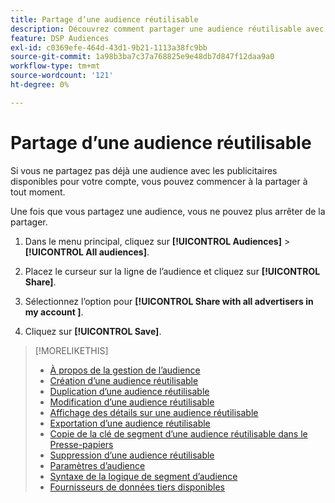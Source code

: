 ```yaml
---
title: Partage d’une audience réutilisable
description: Découvrez comment partager une audience réutilisable avec d’autres annonceurs disponibles pour votre compte.
feature: DSP Audiences
exl-id: c0369efe-464d-43d1-9b21-1113a38fc9bb
source-git-commit: 1a98b3ba7c37a768825e9e48db7d847f12daa9a0
workflow-type: tm+mt
source-wordcount: '121'
ht-degree: 0%

---
```


# Partage d’une audience réutilisable

Si vous ne partagez pas déjà une audience avec les publicitaires disponibles pour votre compte, vous pouvez commencer à la partager à tout moment.

Une fois que vous partagez une audience, vous ne pouvez plus arrêter de la partager.

1. Dans le menu principal, cliquez sur **[!UICONTROL Audiences]** > **[!UICONTROL All audiences]**.

1. Placez le curseur sur la ligne de l’audience et cliquez sur **[!UICONTROL Share]**.

1. Sélectionnez l’option pour **[!UICONTROL Share with all advertisers in my account ]**.

1. Cliquez sur **[!UICONTROL Save]**.

>[!MORELIKETHIS]
>
>* [À propos de la gestion de l’audience](audience-about.md)
>* [Création d’une audience réutilisable](reusable-audience-create.md)
>* [Duplication d’une audience réutilisable](reusable-audience-duplicate.md)
>* [Modification d’une audience réutilisable](reusable-audience-edit.md)
>* [Affichage des détails sur une audience réutilisable](reusable-audience-view-details.md)
>* [Exportation d’une audience réutilisable](reusable-audience-export.md)
>* [Copie de la clé de segment d’une audience réutilisable dans le Presse-papiers](reusable-audience-clipboard.md)
>* [Suppression d’une audience réutilisable](reusable-audience-delete.md)
>* [Paramètres d’audience](audience-settings.md)
>* [Syntaxe de la logique de segment d’audience](audience-segment-logic-syntax.md)
>* [Fournisseurs de données tiers disponibles](third-party-data-providers.md)

